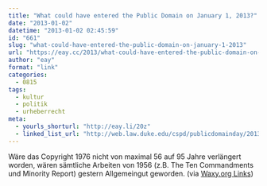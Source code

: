 ```yaml
---
title: "What could have entered the Public Domain on January 1, 2013?"
date: "2013-01-02"
datetime: "2013-01-02 02:45:59"
id: "661"
slug: "what-could-have-entered-the-public-domain-on-january-1-2013"
url: "https://eay.cc/2013/what-could-have-entered-the-public-domain-on-january-1-2013/"
author: "eay"
format: "link"
categories:
  - 0815
tags:
  - kultur
  - politik
  - urheberrecht
meta:
  - yourls_shorturl: "http://eay.li/20z"
  - linked_list_url: "http://web.law.duke.edu/cspd/publicdomainday/2013/pre-1976"
---
```


Wäre das Copyright 1976 nicht von maximal 56 auf 95 Jahre verlängert worden, wären sämtliche Arbeiten von 1956 (z.B. The Ten Commandments und Minority Report) gestern Allgemeingut geworden. (via [Waxy.org Links](http://waxy.org/links/))
